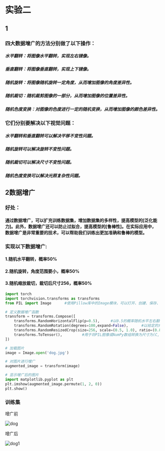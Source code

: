 # 实验二
## 1
### 四大数据增广的方法分别做了以下操作：

  ##### 水平翻转：将图像水平翻转，实现左右镜像。

  ##### 垂直翻转：将图像垂直翻转，实现上下镜像。

  ##### 随机旋转：将图像随机旋转一定角度，从而增加图像的角度差异性。
  
  ##### 随机裁切：随机裁剪图像的一部分，从而增加图像的位置差异性。
   
  ##### 随机色度变换：对图像的色度进行一定的随机变换，从而增加图像的颜色差异性。

### 它们分别要解决以下视觉问题：

  ##### 水平翻转和垂直翻转可以解决平移不变性问题。
 
  ##### 随机旋转可以解决旋转不变性问题。
  
  ##### 随机裁切可以解决尺寸不变性问题。
   
  ##### 随机色度变换可以解决光照复杂性问题。
  
  ## 2数据增广
  
  ### 好处：
  
  #### 通过数据增广，可以扩充训练数据集，增加数据集的多样性，提高模型的[泛化能力]。此外，数据增广还可以防止过拟合，提高模型的[鲁棒性]。在实际应用中，数据增广是非常重要的技术，可以帮助我们训练出更加准确和鲁棒的模型。
  
  ### 实现以下数据增广:
#### 1.随机水平翻转，概率50%

#### 2.随机旋转，角度范围要小，概率50%

#### 3.随机缩放裁切，裁切后尺寸256，概率50%

```python
import torch
import torchvision.transforms as transforms
from PIL import Image      #使用Pillow库中的Image模块，可以打开、创建、保存、缩放、裁剪、旋转和转换图像格式等操作

# 定义数据增广函数
transform = transforms.Compose([
    transforms.RandomHorizontalFlip(p=0.5),     #以0.5的概率随机水平左右翻转图像
    transforms.RandomRotation(degrees=100,expand=False),      #以给定的角度随机旋转输入的图像
    transforms.RandomResizedCrop(size=256, scale=(0.5, 1.0), ratio=(0.8, 1.2)),    #用于随机裁剪和缩放图像
    transforms.ToTensor(),         #用于将PIL图像或NumPy数组转换为尺寸为(C, H, W)的张量
])

# 加载图片
image = Image.open('dog.jpg')

# 对图片进行增广
augmented_image = transform(image)

# 显示增广后的图片
import matplotlib.pyplot as plt
plt.imshow(augmented_image.permute(1, 2, 0))
plt.show()
```
### 训练集
增广前

![dog](https://user-images.githubusercontent.com/119326710/228847735-749da688-78b2-48d4-934c-2d7fe419870e.jpg)

增广后

![dog1](https://user-images.githubusercontent.com/119326710/228848274-cf89147b-5bfd-41cd-8447-30717dbb82ca.jpg)

